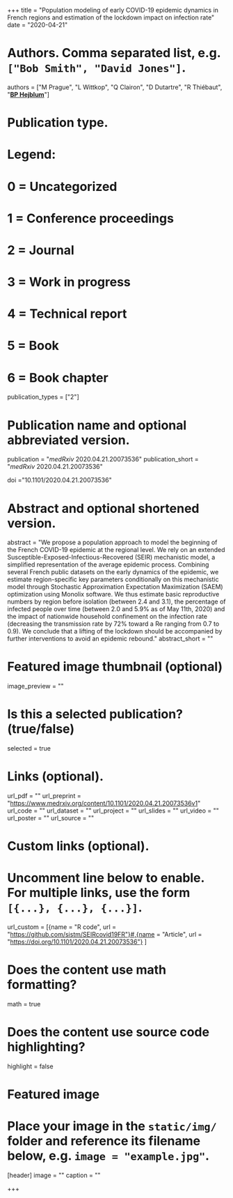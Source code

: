 +++
title = "Population modeling of early COVID-19 epidemic dynamics in French regions and estimation of the lockdown impact on infection rate"
date = "2020-04-21"

# Authors. Comma separated list, e.g. `["Bob Smith", "David Jones"]`.
authors = ["M Prague", "L Wittkop", "Q Clairon", "D Dutartre", "R Thiébaut", "<u>**BP Hejblum**</u>"]
# Publication type.
# Legend:
# 0 = Uncategorized
# 1 = Conference proceedings
# 2 = Journal
# 3 = Work in progress
# 4 = Technical report
# 5 = Book
# 6 = Book chapter
publication_types = ["2"]

# Publication name and optional abbreviated version.
publication = "*medRxiv* 2020.04.21.20073536"
publication_short = "*medRxiv* 2020.04.21.20073536"

doi ="10.1101/2020.04.21.20073536"

# Abstract and optional shortened version.
abstract = "We propose a population approach to model the beginning of the French COVID-19 epidemic at the regional level. We rely on an extended Susceptible-Exposed-Infectious-Recovered (SEIR) mechanistic model, a simplified representation of the average epidemic process. Combining several French public datasets on the early dynamics of the epidemic, we estimate region-specific key parameters conditionally on this mechanistic model through Stochastic Approximation Expectation Maximization (SAEM) optimization using Monolix software. We thus estimate basic reproductive numbers by region before isolation (between 2.4 and 3.1), the percentage of infected people over time (between 2.0 and 5.9% as of May 11th, 2020) and the impact of nationwide household confinement on the infection rate (decreasing the transmission rate by 72% toward a Re ranging from 0.7 to 0.9). We conclude that a lifting of the lockdown should be accompanied by further interventions to avoid an epidemic rebound."
abstract_short = ""

# Featured image thumbnail (optional)
image_preview = ""

# Is this a selected publication? (true/false)
selected = true

# Links (optional).
url_pdf = ""
url_preprint = "https://www.medrxiv.org/content/10.1101/2020.04.21.20073536v1"
url_code = ""
url_dataset = ""
url_project = ""
url_slides = ""
url_video = ""
url_poster = ""
url_source = ""

# Custom links (optional).
# Uncomment line below to enable. For multiple links, use the form `[{...}, {...}, {...}]`.
url_custom = [{name = "R code", url = "https://github.com/sistm/SEIRcovid19FR"}#,{name = "Article", url = "https://doi.org/10.1101/2020.04.21.20073536"}
]


# Does the content use math formatting?
math = true

# Does the content use source code highlighting?
highlight = false

# Featured image
# Place your image in the `static/img/` folder and reference its filename below, e.g. `image = "example.jpg"`.
[header]
image = ""
caption = ""

+++
